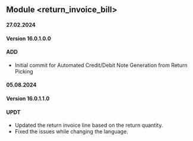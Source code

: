 ## Module <return_invoice_bill>

#### 27.02.2024
#### Version 16.0.1.0.0
#### ADD
- Initial commit for Automated Credit/Debit Note Generation from Return Picking     

#### 05.08.2024
#### Version 16.0.1.1.0
#### UPDT

- Updated the return invoice line based on the return quantity.
- Fixed the issues while changing the language.